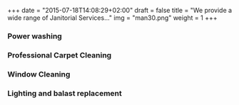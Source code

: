 +++
date = "2015-07-18T14:08:29+02:00"
draft = false
title = "We provide a wide range of Janitorial Services..."
img = "man30.png"
weight = 1
+++

### Power washing
### Professional Carpet Cleaning
### Window Cleaning
### Lighting and balast replacement 
